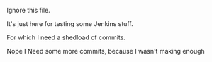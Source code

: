 Ignore this file.

It's just here for testing some Jenkins stuff.

For which I need a shedload of commits.

Nope I Need some more commits, because I wasn't making enough
